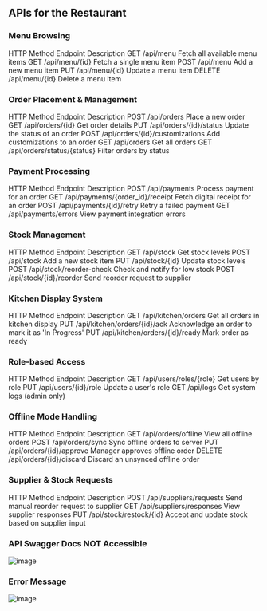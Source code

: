 ## APIs for the Restaurant

### Menu Browsing
HTTP Method	Endpoint	Description
GET	/api/menu	Fetch all available menu items
GET	/api/menu/{id}	Fetch a single menu item
POST	/api/menu	Add a new menu item
PUT	/api/menu/{id}	Update a menu item
DELETE	/api/menu/{id}	Delete a menu item

### Order Placement & Management
HTTP Method	Endpoint	Description
POST	/api/orders	Place a new order
GET	/api/orders/{id}	Get order details
PUT	/api/orders/{id}/status	Update the status of an order
POST	/api/orders/{id}/customizations	Add customizations to an order
GET	/api/orders	Get all orders
GET	/api/orders/status/{status}	Filter orders by status

### Payment Processing
HTTP Method	Endpoint	Description
POST	/api/payments	Process payment for an order
GET	/api/payments/{order_id}/receipt	Fetch digital receipt for an order
POST	/api/payments/{id}/retry	Retry a failed payment
GET	/api/payments/errors	View payment integration errors

### Stock Management
HTTP Method	Endpoint	Description
GET	/api/stock	Get stock levels
POST	/api/stock	Add a new stock item
PUT	/api/stock/{id}	Update stock levels
POST	/api/stock/reorder-check	Check and notify for low stock
POST	/api/stock/{id}/reorder	Send reorder request to supplier

### Kitchen Display System
HTTP Method	Endpoint	Description
GET	/api/kitchen/orders	Get all orders in kitchen display
PUT	/api/kitchen/orders/{id}/ack	Acknowledge an order to mark it as 'In Progress'
PUT	/api/kitchen/orders/{id}/ready	Mark order as ready

### Role-based Access
HTTP Method	Endpoint	Description
GET	/api/users/roles/{role}	Get users by role
PUT	/api/users/{id}/role	Update a user's role
GET	/api/logs	Get system logs (admin only)

### Offline Mode Handling
HTTP Method	Endpoint	Description
GET	/api/orders/offline	View all offline orders
POST	/api/orders/sync	Sync offline orders to server
PUT	/api/orders/{id}/approve	Manager approves offline order
DELETE	/api/orders/{id}/discard	Discard an unsynced offline order

### Supplier & Stock Requests
HTTP Method	Endpoint	Description
POST	/api/suppliers/requests	Send manual reorder request to supplier
GET	/api/suppliers/responses	View supplier responses
PUT	/api/stock/restock/{id}	Accept and update stock based on supplier input

### API Swagger Docs NOT Accessible
![image](https://github.com/user-attachments/assets/3880469b-9b07-4866-9656-0557ec3726bb)

### Error Message
![image](https://github.com/user-attachments/assets/b24896ff-b85d-4fe0-a039-685a894f12bc)
